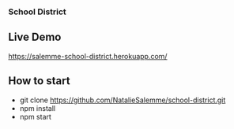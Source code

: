 ### School District

## Live Demo

https://salemme-school-district.herokuapp.com/

## How to start

- git clone https://github.com/NatalieSalemme/school-district.git
- npm install
- npm start
